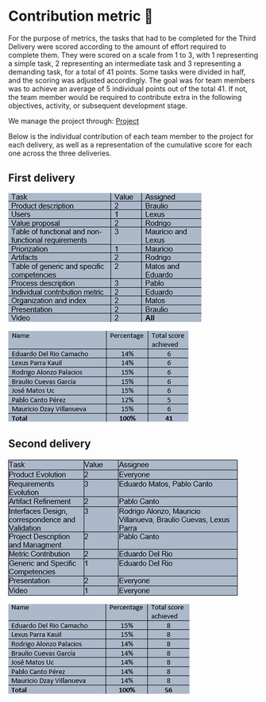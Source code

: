 # Contribution metric 📄


For the purpose of metrics, the tasks that had to be completed for the Third Delivery were scored according to the amount of effort required to complete them. They were scored on a scale from 1 to 3, with 1 representing a simple task, 2 representing an intermediate task and 3 representing a demanding task, for a total of 41 points. Some tasks were divided in half, and the scoring was adjusted accordingly. The goal was for team members was to achieve an average of 5 individual points out of the total 41. If not, the team member would be required to contribute extra in the following objectives, activity, or subsequent development stage.


We manage the project through:  [Project](https://github.com/users/EduardoMatos05/projects/2)

Below is the individual contribution of each team member to the project for each delivery, as well as a representation of the cumulative score for each one across the three deliveries.




## First delivery


![Tabla 1](https://github.com/EduardoMatos05/ProyectoFIS/blob/Eduardo/other%20artifacts/tabla%201_corregida.png?raw=true)

![Tabla 1.1](https://github.com/EduardoMatos05/ProyectoFIS/blob/Eduardo/other%20artifacts/tabla%201.10.png?raw=true)

## Second delivery


![Tabla 2](https://github.com/EduardoMatos05/ProyectoFIS/blob/Eduardo/other%20artifacts/tabla%204.png?raw=true)

![Tabla 1.1](https://github.com/EduardoMatos05/ProyectoFIS/blob/Eduardo/other%20artifacts/tabla2.1.png?raw=true)

